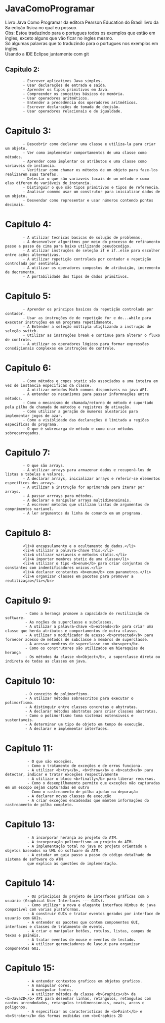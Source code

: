 # JavaComoProgramar
Livro Java Como Programar da editora Pearson Education do Brasil livro da 8a edição fisica no qual eu possuo.</br>
Obs: Estou traduzindo para o portugues todos os exemplos que estão em ingles, exceto alguns que vão ficar no ingles mesmo.</br>
Só algumas palavras que to traduzindo para o portugues nos exemplos em ingles.</br>
Usando a IDE Eclipse juntamente com git</br>

## Capitulo 2: 
            - Escrever aplicativos Java simples.
            - Usar declarações de entrada e saída.
            - Aprender os tipos primitivos em Java.
            - Compreender os conceitos básicos de memória.
            - Usar operadores aritméticos.
            - Entender a precedência dos operadores aritméticos.
            - Escrever declarações de tomada de decisão.
            - Usar operadores relacionais e de igualdade.
            
# Capitulo 3: 
            - Descobrir como declarar uma classe e utiliza-la para criar um objeto.
            - Ver como implementar comportamentos de uma classe como métodos.
            - Aprender como implentar os atributos e uma classe como variaveis de instancia.
            - Verificar como chamar os métodos de um objeto para faze-los realizarem suas tarefas.
            - Detectar o que são variaveis locais de um método e como  elas diferem de variáveis de instancia.
            - Distinguir o que são tipos primitivos e tipos de referencia.
            - Analisar comnmo usar um construtor para inicializar dados de um objeto.
            - Desvendar como representar e usar números contendo pontos decimais.

# Capitulo 4: 
            - A utilizar tecnicas basicas de solução de problemas.
            - A desenvolver algoritmos por meio do processo de refinamento passo a passo de cima para baixo utilizando pseudocodigo.
            - A utilizar instruções de seleção if e if..else para escolher entre ações altermativas.
            - A utilizar repetição controlada por contador e repetição controlada por sentinela.
            - A utilizar os operadores compostos de atribuição, incremento de decremento.
            - A portabilidade dos tipos de dados primitivos.

# Capitulo 5: 
            - Aprender os principos basicos da repetição controlada por contador.
            - Usar as instruções de de repetição for e do...while para executar instruções em um programa repetidamente.
            - A Entender a seleção múltipla utiçlizando a instrução de seleção switch.
            - Utilizar as instruções break e continue para alterar o fluxo de controle.
            - A utilizar os operadores lógicos para formar expressões consdiçionais complexas em instruções de controle.

# Capitulo 6: 
            - Como métodos e cmpos static são associados a uma inteira em vez de instancia especificas da classe.       
            - A utilizar metodos Math comuns disponiveis na java API.
            - A entender os necanismos para passar informnações entre métodos.
            - Como o mecanismo de chamada/retorno de método é suportado pela pilha de chamada de métodos e registros de ativação.
            - Como utilizar a geração de numeros aleatorios para implementar jogos de azar.
            - Como a visiblidade das declarações é limitada a regiões especificas do programa.
            - O que é sobrecarga de método e como crar métodos sobrecarregados.

# Capitulo 7: 
            - O que são arrays.
            - A utilizar arrays para armazenar dados e recuperá-los de listas e tabelas e valores.
            - A declarar arrays, inicializar arrays e referir-se elementos especificos dos arrays.
            - A utilizar a instrução for aprimorada para iterar por arrays.
            - A passar arrrays para métodos.
            - A declarar e manipular arrays multidimensinais.
            - A escrever métodos que utilizam listas de argumentos de comprimentos variavel.
            - A ler argumentos da linha de comando em um programa.
            
# Capitulo 8:
            <li>O encapsulamento e o ocultamento de dados.</li>
            <li>A utilizar a palavra-chave this.</li>
            <li>A utilizar variaveis e métodos static.</li>
            <li>A importar membros static de uma classe</li>
            <li>A utilizar o tipo <b>enum</b> para criar conjuntos de constantes com indentificadores unicos.</li>
            <li>A declarar constantes <b>enum</b> com parametros.</li>
            <li>A organizar classes em pacotes para promover a reutilizaçao</li></br>

# Capitulo 9:
             - Como a herança promove a capacidade de reutilização de software.
             - As noções de superclasse e subclasses.
             - A utilizar a palavra-chave <b>extends</b> para criar uma classe que herda atributos e comportamentos de outra classe.
             - A utilizar o modificador de acesso <b>protected</b> para fornecer acesso de métodos de subclasse a membros de superclasse.
             - A acessar membros de superclasse com <b>super</b>.
             - Como os construtores são utilizados em hieraquias de herança
             - Os métodos da classe <b>Object</b>, a superclasse direta ou indireta de todas as classes em java.

# Capitulo 10:
             - O conceito de polimorfismo.
             - A utilizar métodos sobrescritos para executar o polimorfismo.
             - A distinguir entre classes concretas e abstratas.
             - A declarar métodos abstratos para criar classes abstratas.
             - Como o polimorfismo toma sistemas extensiveis e sustentaveis.
             - A determinar um tipo de objeto em tempo de execução.
             - A declarar e implementar interfaces.

# Capitulo 11:
              - O que são exceções.
              - Como o tratamento de exceções e de erros funciona.
              - A utilizar <b>try</b>, <b>throw</b> e <b>catch</b> para detectar, indicar e tratar exceções respectivamente
              - A utilizar o bloco <b>finally</b> para liberar recursos.
              - Como o desenpilhamento permite que exceções não capturadas em um escopo sejam capturadas em outro 
              - Como o rastreamento de pilha ajudam na depuração
              - A declarar novas classes de execução
              - A criar exceções encadeadas que mantem informações do rastreamento de pilha completo.

# Capitulo 13:
              - A incorporar herança ao projeto do ATM.
              - A incorporação polimorfismo ao projeto do ATM.
              - A implementação total no java no projeto orientado a objetos baseados na UML do software do ATM.
              - A estudar um guia passo a passo do código detalhado do sistema de software do ATM
              que explica as questões de implementação.

 # Capitulo 14:
              - Os principios do projeto de interfaces gráficas com o usuário (Graphical User Interfaces --- GUIs).
              - Como utilizar a nova e elegante interface Nimbus do java compativel com varias plataformas.
              - A construir GUIs e tratar eventos gerados por interface de usuario com GUIs.
              - A entender os pacotes que contem componentes GUI, interfaces e classes de tratamento de evento.
              - A criar e manipular botões, rotulos, listas, campos de texos e painéis.
              - A tratar eventos de mouse e eventos de teclado.
              - A utilizar gerenciadores de layout para organizar componentes GUI.
     
 # Capitulo 15:
              - A entender contextos graficos em objetos graficos.
              - A manipular cores.
              - A manipular fontes.
              - A utilizar métodos da classe <b>Graphics</b> da <b>Java2D</b> API para desenhar linhas, retangulos, retangulos com cantos arrendodados, retangulos tridimensionais, ovais, arcos e poligonos.
              - A especificar as caracteristicas de <b>Paint</b> e <b>Stroker</b> das formas exibidas com <b>Graphics 2D
              


